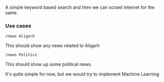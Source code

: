 A simple keyword based search and then we can scrawl internet for the same.

### Use cases
```
/news Aligarh
```
This should show any news related to Aligarh

```
/news Politics
```
This should show up some political news. 

It's quite simple for now, but we would try to implement Machine Learning 
